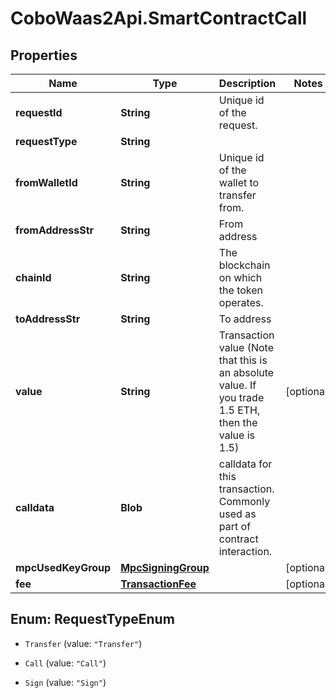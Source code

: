 # CoboWaas2Api.SmartContractCall

## Properties

Name | Type | Description | Notes
------------ | ------------- | ------------- | -------------
**requestId** | **String** | Unique id of the request. | 
**requestType** | **String** |  | 
**fromWalletId** | **String** | Unique id of the wallet to transfer from. | 
**fromAddressStr** | **String** | From address | 
**chainId** | **String** | The blockchain on which the token operates. | 
**toAddressStr** | **String** | To address | 
**value** | **String** | Transaction value (Note that this is an absolute value. If you trade 1.5 ETH, then the value is 1.5)  | [optional] 
**calldata** | **Blob** | calldata for this transaction. Commonly used as part of contract interaction.  | 
**mpcUsedKeyGroup** | [**MpcSigningGroup**](MpcSigningGroup.md) |  | [optional] 
**fee** | [**TransactionFee**](TransactionFee.md) |  | [optional] 



## Enum: RequestTypeEnum


* `Transfer` (value: `"Transfer"`)

* `Call` (value: `"Call"`)

* `Sign` (value: `"Sign"`)




